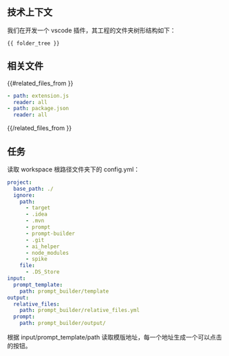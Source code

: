 ## 技术上下文

我们在开发一个 vscode 插件，其工程的文件夹树形结构如下：

```
{{ folder_tree }}
```

## 相关文件

{{#related_files_from }}
```yaml
- path: extension.js
  reader: all
- path: package.json
  reader: all
```
{{/related_files_from }}

## 任务

读取 workspace 根路径文件夹下的 config.yml：

```yaml
project:
  base_path: ./
  ignore:
    path:
      - target
      - .idea
      - .mvn
      - prompt
      - prompt-builder
      - .git
      - ai_helper
      - node_modules
      - spike
    file:
      - .DS_Store
input:
  prompt_template:
    path: prompt_builder/template      
output:
  relative_files:
    path: prompt_builder/relative_files.yml
  prompt:
    path: prompt_builder/output/
```

根据 input/prompt_template/path 读取模版地址，每一个地址生成一个可以点击的按钮。